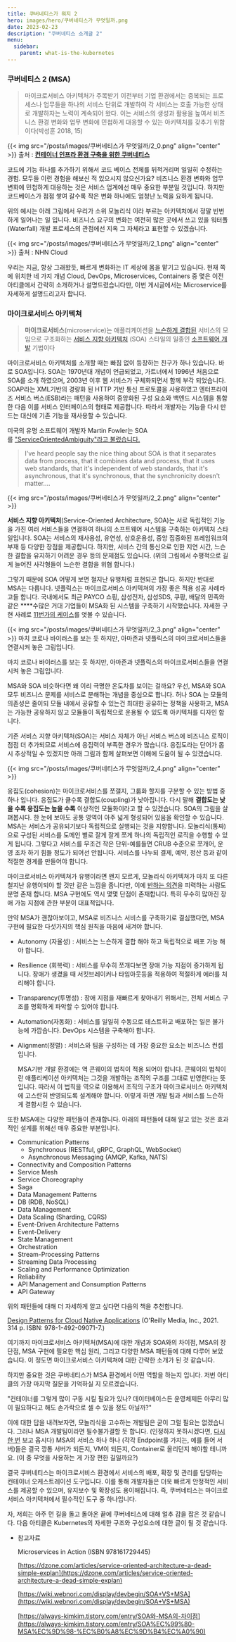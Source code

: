 ```yaml
---
title: 쿠버네티스가 뭐지 2
hero: images/hero/쿠버네티스가 무엇일까.png
date: 2023-02-23
description: "쿠버네티스 소개글 2"
menu:
  sidebar: 
    parent: what-is-the-kubernetes
---
```


### 쿠버네티스 2 (MSA)

> 마이크로서비스 아키텍처가 주목받기 이전부터 기업 환경에서는 중복되는 프로세스나 업무들을 하나의 서비스 단위로 개발하여 각 서비스는 호출 가능한 상태로 개발하자는 노력이 계속되어 왔다. 이는 서비스의 생성과 활용을 높여서 비즈니스 환경 변화와 업무 변화에 민첩하게 대응할 수 있는 아키텍처를 갖추기 위함이다(박성훈 2018, 15)
> 

{{< img src="/posts/images/쿠버네티스가 무엇일까/2_0.png" align="center" >}}
출처 : **[컨테이너 인프라 환경 구축을 위한 쿠버네티스](https://www.bing.com/ck/a?!&&p=9ca213ca31e4da74JmltdHM9MTY3NzExMDQwMCZpZ3VpZD0zODY4NDk3ZS04NmIyLTY5MzUtMjYwMC01OGUwODc5YTY4YTkmaW5zaWQ9NTE3OA&ptn=3&hsh=3&fclid=3868497e-86b2-6935-2600-58e0879a68a9&psq=%ec%bf%a0%eb%b2%84%eb%84%a4%ed%8b%b0%ec%8a%a4+%eb%8f%84%ec%bb%a4+%ec%b1%85&u=a1aHR0cDovL3d3dy55ZXMyNC5jb20vUHJvZHVjdC9Hb29kcy8xMDIwOTk0MTQ&ntb=1)**

 코드에 기능 하나를 추가하기 위해서 코드 베이스 전체를 뒤적거리며 일일히 수정하는 경험. 모두들 이런 경험을 해보신 적 있으시지 않으신가요?  비즈니스 환경 변화와 업무 변화에 민첩하게 대응하는 것은 서비스 업계에선 매우 중요한 부분일 것입니다.  하지만 코드베이스가 점점 쌓여 갈수록 작은 변화 하나에도 엄청난 노력을 요하게 됩니다.

 위의 예시는 아래 그림에서 우리가 소위 모놀리식 이라 부르는 아키텍처에서 정말 빈번하게 일어나는 일 입니다. 비즈니스 요구의 변화는 여전히 많은 곳에서 쓰고 있을 워터폴(Waterfall) 개발 프로세스의 관점에선 지옥 그 자체라고 표현할 수 있겠습니다.

{{< img src="/posts/images/쿠버네티스가 무엇일까/2_1.png" align="center" >}}
출처 :  NHN Cloud

 우리는 지금, 항상 그래왔듯, 빠르게 변화하는 IT 세상에 몸을 맡기고 있습니다. 현재 쪽에 위치한 네 가지 개념 Cloud, DevOps, Microservices, Containers 중 몇은 이전 아티클에서 간략히 소개하거나 설명드렸습니다만, 이번 게시글에서는 Microservice를 자세하게 설명드리고자 합니다.

### 마이크로서비스 아키텍쳐

> **마이크로서비스**(microservice)는 애플리케이션을 [느슨하게 결합된](https://ko.wikipedia.org/wiki/%EA%B2%B0%ED%95%A9) 서비스의 모임으로 구조화하는 [서비스 지향 아키텍처](https://ko.wikipedia.org/wiki/%EC%84%9C%EB%B9%84%EC%8A%A4_%EC%A7%80%ED%96%A5_%EC%95%84%ED%82%A4%ED%85%8D%EC%B2%98) (SOA) 스타일의 일종인 [소프트웨어 개발](https://ko.wikipedia.org/wiki/%EC%86%8C%ED%94%84%ED%8A%B8%EC%9B%A8%EC%96%B4_%EA%B0%9C%EB%B0%9C) 기법이다
> 

 마이크로서비스 아키텍처를 소개할 때는 빠짐 없이 등장하는 친구가 하나 있습니다. 바로 SOA입니다. SOA는 1970년대 개념이 언급되었고, 가트너에서 1996년 처음으로 SOA를 소개 하였으며, 2003년 이후 웹 서비스가 구체화되면서 함께 부각 되었습니다. SOAP라는 XML기반의 경량화 된 HTTP 기반 통신 프로토콜을 사용하였고 엔터프라이즈 서비스 버스(ESB)라는 패턴을 사용하여 중앙화된 구성 요소와 백엔드 시스템을 통합한 다음 이를 서비스 인터페이스의 형태로 제공합니다. 따라서 개발자는 기능을 다시 만드는 대신에 기존 기능을 재사용할 수 있습니다.

 미국의 유명 소프트웨어 개발자 Martin Fowler는 SOA를 ["ServiceOrientedAmbiguity"라고 불렀습니다.](https://martinfowler.com/bliki/ServiceOrientedAmbiguity.html)

> I've heard people say the nice thing about SOA is that it separates data from process, that it combines data and process, that it uses web standards, that it's independent of web standards, that it's asynchronous, that it's synchronous, that the synchronicity doesn't matter.…
> 

{{< img src="/posts/images/쿠버네티스가 무엇일까/2_2.png" align="center" >}}

 **서비스 지향 아키텍처**(Service-Oriented Architecture, SOA)는 서로 독립적인 기능을 가진 여러 서비스들을 연결하여 하나의 소프트웨어 시스템을 구축하는 아키텍처 스타일입니다. SOA는 서비스의 재사용성, 유연성, 상호운용성, 중앙 집중화된 프레임워크의 부재 등 다양한 장점을 제공합니다. 하지만, 서비스 간의 통신으로 인한 지연 시간, 느슨한 결합을 유지하기 어려운 경우 등의 문제점도 있습니다. (위의 그림에서 수평적으로 길게 늘어진 사각형들이 느슨한 결합을 위협 합니다.)

 그렇기 때문에 SOA 어떻게 보면 철지난 유행처럼 표현되곤 합니다. 하지만 반대로 MSA는 다릅니다. 넷플릭스는 마이크로서비스 아키텍쳐의 가장 좋은 적용 성공 사례라고들 합니다. 국내에서도 최근 PAYCO 쇼핑, 삼성전자, 삼성SDS, 쿠팡, 배달의 민족와 같은 ****수많은 거대 기업들이 MSA화 된 시스템을 구축하기 시작했습니다. 자세한 구현 사례로 [11번가의 케이스](https://youtu.be/J-VP0WFEQsY)를 엿볼 수 있습니다.

{{< img src="/posts/images/쿠버네티스가 무엇일까/2_3.png" align="center" >}}
마치 코로나 바이러스를 보는 듯 하지만, 아마존과 넷플릭스의 마이크로서비스들을 연결시켜 놓은 그림입니다.

마치 코로나 바이러스를 보는 듯 하지만, 아마존과 넷플릭스의 마이크로서비스들을 연결시켜 놓은 그림입니다.

 MSA와 SOA 비슷하다면 왜 이리 극명한 온도차를 보이는 걸까요? 우선, MSA와 SOA 모두 비즈니스 문제를 서비스로 분해하는 개념을 중심으로 합니다. 허나 SOA 는 모듈의 의존성은 줄이되 모듈 내에서 공유할 수 있는건 최대한 공유하는 정책을 사용하고, MSA 는 가능한 공유하지 않고 모듈들이 독립적으로 운용될 수 있도록 아키텍처를 디자인 합니다.

 기존 서비스 지향 아키텍처(SOA)는 서비스 자체가 아닌 서비스 버스에 비즈니스 로직이 점점 더 추가되므로 서비스에 응집력이 부족한 경우가 많습니다. 응집도라는 단어가 몹시 추상적일 수 있겠지만 아래 그림과 함께 살펴보면 이해에 도움이 될 수 있겠습니다.

{{< img src="/posts/images/쿠버네티스가 무엇일까/2_4.png" align="center" >}}

 응집도(cohesion)는 마이크로서비스를 쪼갤지, 그룹화 할지를 구분할 수 있는 방법 중 하나 입니다. 응집도가 클수록 결합도(coupling)가 낮아집니다. 다시 말해 **결합도는 낮을 수록 응집도는 높을 수록** 이상적인 모듈화이라고 할 수 있겠습니다. SOA의 그림을 살펴봅시다. 한 눈에 보아도 공통 영역이 아주 넓게 형성되어 있음을 확인할 수 있습니다.  MSA는 서비스가 공유되기보다 독립적으로 실행되는 것을 지향합니다. 모놀리식(통짜)으로 구성된 서비스를 도메인 별로 잘게 잘게 쪼게 하나의 독립적인 로직을 수행할 수 있게 됩니다. 그렇다고 서비스를 무조건 작은 단위-예를들면 CRUB 수준으로 쪼개어, 운영 조차 하기 힘들 정도가 되어선 안됩니다. 서비스를 나누되 결제, 예약, 정산 등과 같이 적절한 경계를 만들어야 합니다.

 마이크로서비스 아키텍쳐가 유행이라면 왠지 모르게, 모놀리식 아키텍쳐가 마치 또 다른 철지난 유행이되야 할 것만 같은 느낌을 줍니다만, 이에 [반하는 의견](https://m.signalvnoise.com/the-majestic-monolith/)을 피력하는 사람도 분명 존재 합니다. MSA 구현에도 역시 몇몇 단점이 존재합니다. 특히 무수히 많아진 장애 가능 지점에 관한 부분이 대표적입니다.

 만약 MSA가 괜찮아보이고, MSA로 비즈니스 서비스를 구축하기로 결심했다면, MSA 구현에 필요한 다섯가지의 핵심 원칙을 마음에 새겨야 합니다.

- Autonomy (자율성) : 서비스는 느슨하게 결합 해야 하고 독립적으로 배포 가능 해야 합니다.
- Resilience (회복력) :  서비스를 무수히 쪼개다보면 장애 가능 지점이 증가하게 됩니다. 장애가 생겼을 때 서킷브레이커나 타임아웃등을 적용하여 적절하게 에러를 처리해야 합니다.
- Transparency(투명성) : 장애 지점을 재빠르게 찾아내기 위해서는, 전체 서비스 구조를 명확하게 파악할 수 있어야 합니다.
- Automation(자동화) : 서비스를 일일히 수동으로 테스트하고 배포하는 일은 불가능에 가깝습니다. DevOps 시스템을 구축해야 합니다.
- Alignment(정렬) : 서비스와 팀을 구성하는 데 가장 중요한 요소는 비즈니스 컨셉입니다.

  MSA기반 개발 환경에는 역 콘웨이의 법칙이 적용 되어야 합니다. 콘웨이의 법칙이란 애플리케이션 아키텍처는 그것을 개발하는 조직의 구조를 그대로 반영한다는 뜻입니다. 따라서 이 법칙을 역으로 이용해서 조직의 구조가 마이크로서비스 아키텍처에 고스란히 반영되도록 설계해야 합니다. 이렇게 하면 개발 팀과 서비스를 느슨하게 결합시킬 수 있습니다.

 또한 MSA에는 다양한 패턴들이 존재합니다. 아래의 패턴들에 대해 알고 있는 것은 효과적인 설계를 위해선 매우 중요한 부분입니다.

- Communication Patterns
    - Synchronous	 (RESTful, gRPC, GraphQL, WebSocket)
    - Asynchronous Messaging 	(AMQP, Kafka, NATS)
- Connectivity and Composition Patterns
- Service Mesh
- Service Choreography
- Saga
- Data Management Patterns
- DB (RDB, NoSQL)
- Data Management
- Data Scaling (Sharding, CQRS)
- Event-Driven Architecture Patterns
- Event-Delivery
- State Management
- Orchestration
- Stream-Processing Patterns
- Streaming Data Processing
- Scaling and Performance Optimization
- Reliability
- API Management and Consumption Patterns
- API Gateway

위의 패턴들에 대해 더 자세하게 알고 싶다면 다음의 책을 추천합니다.

[Design Patterns for Cloud Native Applications](https://isbnsearch.org/isbn/9781492090717) (O'Reilly Media, Inc., 2021. 314 p. ISBN: 978-1-492-09071-7.)

 여기까지 마이크로서비스 아키텍처(MSA)에 대한 개념과 SOA와의 차이점, MSA의 장단점, MSA 구현에 필요한 핵심 원리, 그리고 다양한 MSA 패턴들에 대해 다루어 보았습니다.  이 정도면 마이크로서비스 아키텍쳐에 대한 간략한 소개가 된 것 같습니다.

 하지만 중요한 것은 쿠버네티스가 MSA 환경에서 어떤 역할을 하는지 입니다. 저번 아티클의 가장 마지막 질문을 기억하실 지 모르겠습니다. 

 "컨테이너를 그렇게 많이 구동 시킬 필요가 있나? 데이터베이스든 운영체제든 아무리 많이 필요하다고 해도 손가락으로 셀 수 있을 정도 아닐까?"

 이에 대한 답을 내려보자면, 모놀리식을 고수하는 개발팀은 굳이 그럴 필요는 없겠습니다. 그러나 MSA 개발팀이라면 필수불가결할 듯 합니다. (인정하지 못하시겠다면, [다시 한 번](https://www.notion.so/2-MSA-8ec466e8c38742428bf29df859d3b909?pvs=21) 보고 옵시다) MSA의 서비스 하나 하나 (각각 Endpoint를 가지는, 예를 들어 서버)들은 결국 깡통 서버가 되든지, VM이 되든지, Container로 올리던지 해야할 테니까요. (이 중 무엇을 사용하는 게 가장 편한 길일까요?) 

  결국 쿠버네티스는 마이크로서비스 환경에서 서비스의 배포, 확장 및 관리를 담당하는 컨테이너 오케스트레이션 도구입니다. 이를 통해 개발자들은 더욱 빠르게 안정적인 서비스를 제공할 수 있으며, 유지보수 및 확장성도 용이해집니다. 즉, 쿠버네티스는 마이크로서비스 아키텍처에서 필수적인 도구 중 하나입니다.

 자, 저희는 아주 먼 길을 돌고 돌아온 끝에 쿠버네티스에 대해 얼추 감을 잡은 것 같습니다. 다음 아티클은 Kubernetes의 자세한 구조와 구성요소에 대한 글이 될 것 같습니다. 

- 참고자료
    
    Microservices in Action (ISBN 978161729445)
    
    [https://dzone.com/articles/service-oriented-architecture-a-dead-simple-explan](https://dzone.com/articles/service-oriented-architecture-a-dead-simple-explan)
    
    [https://wiki.webnori.com/display/devbegin/SOA+VS+MSA](https://wiki.webnori.com/display/devbegin/SOA+VS+MSA)
    
    [https://always-kimkim.tistory.com/entry/SOA와-MSA의-차이점](https://always-kimkim.tistory.com/entry/SOA%EC%99%80-MSA%EC%9D%98-%EC%B0%A8%EC%9D%B4%EC%A0%90)